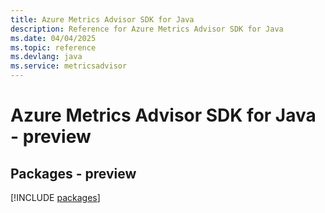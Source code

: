 ```yaml
---
title: Azure Metrics Advisor SDK for Java
description: Reference for Azure Metrics Advisor SDK for Java
ms.date: 04/04/2025
ms.topic: reference
ms.devlang: java
ms.service: metricsadvisor
---
```

# Azure Metrics Advisor SDK for Java - preview
## Packages - preview
[!INCLUDE [packages](metrics-advisor-index.md)]